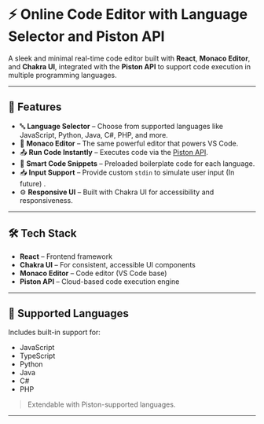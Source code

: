 # ⚡ Online Code Editor with Language Selector and Piston API

A sleek and minimal real-time code editor built with **React**, **Monaco Editor**, and **Chakra UI**, integrated with the **Piston API** to support code execution in multiple programming languages.

---

## 🚀 Features

- 🔤 **Language Selector** – Choose from supported languages like JavaScript, Python, Java, C#, PHP, and more.
- 🎨 **Monaco Editor** – The same powerful editor that powers VS Code.
- 📤 **Run Code Instantly** – Executes code via the [Piston API](https://github.com/engineer-man/piston).
- 🧠 **Smart Code Snippets** – Preloaded boilerplate code for each language.
- 📥 **Input Support** – Provide custom `stdin` to simulate user input (In future) .
- ⚙️ **Responsive UI** – Built with Chakra UI for accessibility and responsiveness.

---

## 🛠️ Tech Stack

- **React** – Frontend framework
- **Chakra UI** – For consistent, accessible UI components
- **Monaco Editor** – Code editor (VS Code base)
- **Piston API** – Cloud-based code execution engine

---

## 🧪 Supported Languages

Includes built-in support for:

- JavaScript
- TypeScript
- Python
- Java
- C#
- PHP

> Extendable with Piston-supported languages.

---
